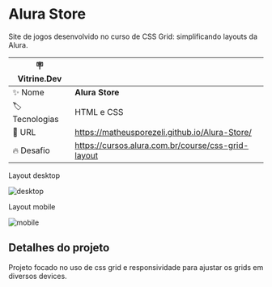 # Alura Store

Site de jogos desenvolvido no curso de CSS Grid: simplificando layouts da Alura.

| :placard: Vitrine.Dev |     |
| -------------  | --- |
| :sparkles: Nome        | **Alura Store**
| :label: Tecnologias | HTML e CSS
| :rocket: URL         | https://matheusporezeli.github.io/Alura-Store/
| :fire: Desafio     | https://cursos.alura.com.br/course/css-grid-layout

Layout desktop

![desktop](https://user-images.githubusercontent.com/112051389/204072679-ca64baa3-778c-4ce5-a301-861549048860.gif#vitrinedev)


Layout mobile

![mobile](https://user-images.githubusercontent.com/112051389/204072682-723e32f3-adec-473c-987c-b59c79bea2aa.gif#vitrinedev)

## Detalhes do projeto

Projeto focado no uso de css grid e responsividade para ajustar os grids em diversos devices.
